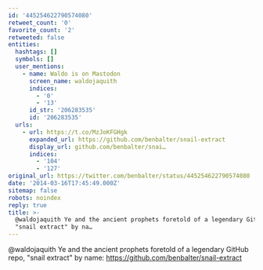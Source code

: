 ```yaml
---
id: '445254622790574080'
retweet_count: '0'
favorite_count: '2'
retweeted: false
entities:
  hashtags: []
  symbols: []
  user_mentions:
    - name: Waldo is on Mastodon
      screen_name: waldojaquith
      indices:
        - '0'
        - '13'
      id_str: '206283535'
      id: '206283535'
  urls:
    - url: https://t.co/MzJoKFGHgk
      expanded_url: https://github.com/benbalter/snail-extract
      display_url: github.com/benbalter/snai…
      indices:
        - '104'
        - '127'
original_url: https://twitter.com/benbalter/status/445254622790574080
date: '2014-03-16T17:45:49.000Z'
sitemap: false
robots: noindex
reply: true
title: >-
  @waldojaquith Ye and the ancient prophets foretold of a legendary GitHub repo,
  "snail extract" by na…
---
```


@waldojaquith Ye and the ancient prophets foretold of a legendary GitHub repo, "snail extract" by name: https://github.com/benbalter/snail-extract
